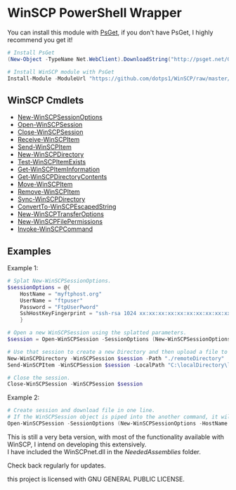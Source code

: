 # WinSCP PowerShell Wrapper

You can install this module with [PsGet](http://psget.net/), if you don't have PsGet, I highly recommend you get it!
```PowerShell
# Install PsGet
(New-Object -TypeName Net.WebClient).DownloadString("http://psget.net/GetPsGet.ps1") | Invoke-Expression
```

```PowerShell
# Install WinSCP module with PsGet
Install-Module -ModuleUrl "https://github.com/dotps1/WinSCP/raw/master/WinSCP.zip" -ModuleName WinSCP -Type ZIP
```

## WinSCP Cmdlets

* [New-WinSCPSessionOptions](https://github.com/dotps1/WinSCP/wiki/New-WinSCPSessionOptions)
* [Open-WinSCPSession](https://github.com/dotps1/WinSCP/wiki/Open-WinSCPSession)
* [Close-WinSCPSession](https://github.com/dotps1/WinSCP/wiki/Close-WinSCPSession)
* [Receive-WinSCPItem](https://github.com/dotps1/WinSCP/wiki/Receive-WinSCPItem)
* [Send-WinSCPItem](https://github.com/dotps1/WinSCP/wiki/Send-WinSCPItem)
* [New-WinSCPDirectory](https://github.com/dotps1/WinSCP/wiki/New-WinSCPDirectory)
* [Test-WinSCPItemExists](https://github.com/dotps1/WinSCP/wiki/Test-WinSCPItemExists)
* [Get-WinSCPItemInformation](https://github.com/dotps1/WinSCP/wiki/Get-WinSCPItemInformation)
* [Get-WinSCPDirectoryContents](https://github.com/dotps1/WinSCP/wiki/Get-WinSCPDirectoryContents)
* [Move-WinSCPItem](https://github.com/dotps1/WinSCP/wiki/Move-WinSCPItem)
* [Remove-WinSCPItem](https://github.com/dotps1/WinSCP/wiki/Remove-WinSCPItem)
* [Sync-WinSCPDirectory](https://github.com/dotps1/WinSCP/wiki/Sync-WinSCPDirectory)
* [ConvertTo-WinSCPEscapedString](https://github.com/dotps1/WinSCP/wiki/ConvertTo-WinSCPEscapedString)
* [New-WinSCPTransferOptions](https://github.com/dotps1/WinSCP/wiki/New-WinSCPTransferOptions)
* [New-WinSCPFilePermissions](https://github.com/dotps1/WinSCP/wiki/New-WinSCPFilePermissions)
* [Invoke-WinSCPCommand](https://github.com/dotps1/WinSCP/wiki/Invoke-WinSCPCommand)


## Examples

Example 1:

```PowerShell
# Splat New-WinSCPSessionOptions.
$sessionOptions = @{
	HostName = "myftphost.org"
	UserName = "ftpuser"
	Password = "FtpUserPword"
	SshHostKeyFingerprint = "ssh-rsa 1024 xx:xx:xx:xx:xx:xx:xx:xx:xx:xx:xx:xx:xx:xx:xx:xx"
	}

# Open a new WinSCPSession using the splatted parameters.
$session = Open-WinSCPSession -SessionOptions (New-WinSCPSessionOptions @sessionOptions)

# Use that session to create a new Directory and then upload a file to it.
New-WinSCPDirectory -WinSCPSession $session -Path "./remoteDirectory"
Send-WinSCPItem -WinSCPSession $session -LocalPath "C:\localDirectory\localFile.txt" -RemotePath "./remoteDirectory/"

# Close the session.
Close-WinSCPSession -WinSCPSession $session
```

Example 2:
```PowerShell
# Create session and download file in one line.
# If the WinSCPSession object is piped into the another command, it will auto close the session after the command completes.
Open-WinSCPSession -SessionOptions (New-WinSCPSessionOptions -HostName "myftphost.org" -UserName "ftpUser" -Password "MyPassword" -Protocol Ftp) | Receive-WinSCPItem -RemotePath "./file.txt" -LocalPath "C:\folder\"
```

This is still a very beta version, with most of the functionality available with WinSCP, I intend on developing this extensively.  
I have included the WinSCPnet.dll in the _NeededAssemblies_ folder.

Check back regularly for updates.


this project is licensed with GNU GENERAL PUBLIC LICENSE.